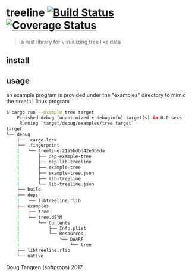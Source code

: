 # treeline [![Build Status](https://travis-ci.org/softprops/treeline.svg?branch=master)](https://travis-ci.org/softprops/treeline) [![Coverage Status](https://coveralls.io/repos/github/softprops/treeline/badge.svg)](https://coveralls.io/github/softprops/treeline)

> a rust library for visualizing tree like data

## install

## usage

an example program is provided under the "examples" directory to mimic the `tree(1)`
linux program

```bash
$ cargo run --example tree target
    Finished debug [unoptimized + debuginfo] target(s) in 0.0 secs
     Running `target/debug/examples/tree target`
target
└── debug
    ├── .cargo-lock
    ├── .fingerprint
    |   └── treeline-21a5bdbd42e0b6da
    |       ├── dep-example-tree
    |       ├── dep-lib-treeline
    |       ├── example-tree
    |       ├── example-tree.json
    |       ├── lib-treeline
    |       └── lib-treeline.json
    ├── build
    ├── deps
    |   └── libtreeline.rlib
    ├── examples
    |   ├── tree
    |   └── tree.dSYM
    |       └── Contents
    |           ├── Info.plist
    |           └── Resources
    |               └── DWARF
    |                   └── tree
    ├── libtreeline.rlib
    └── native
```

Doug Tangren (softprops) 2017

